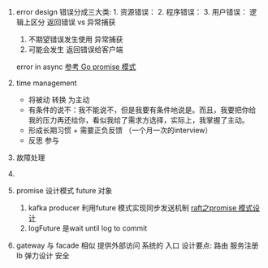 1. error design
    错误分成三大类: 
        1. 资源错误：
        2. 程序错误：
        3. 用户错误：
    逻辑上区分 返回错误 vs 异常捕获
    1. 不期望错误发生使用 异常捕获
    2. 可能会发生 返回错误给客户端
    
    error in async
        [参考 Go promise 模式](https://github.com/fanliao/go-promise)
    
2. time management 
    + 将被动 转换 为主动
    + 有条件的说不：我不能说不，但是我要有条件地说是。而且，我要把你给我的压力再还给你，看似我给了需求方选择，实际上，我掌握了主动。
    + 形成长期习惯 + 需要正负反馈 （一个月一次的interview）
    + 反思 参与
    
    
3. 故障处理

4. 

5. promise 设计模式
    future 对象
    1. kafka producer 利用future 模式实现同步发送机制
    [raft之promise 模式设计](https://github.com/hashicorp/raft) 
    1. logFuture 是wait until log to commit


11. gateway 与 facade 相似
    提供外部访问 系统的 入口
    设计要点:
       路由
       服务注册
       lb
       弹力设计
       安全
